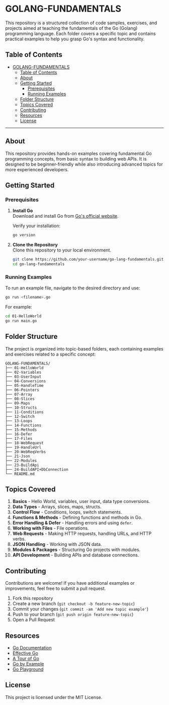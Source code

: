 # GOLANG-FUNDAMENTALS

This repository is a structured collection of code samples, exercises, and projects aimed at teaching the fundamentals of the Go (Golang) programming language. Each folder covers a specific topic and contains practical examples to help you grasp Go's syntax and functionality.

## Table of Contents
- [GOLANG-FUNDAMENTALS](#golang-fundamentals)
  - [Table of Contents](#table-of-contents)
  - [About](#about)
  - [Getting Started](#getting-started)
    - [Prerequisites](#prerequisites)
    - [Running Examples](#running-examples)
  - [Folder Structure](#folder-structure)
  - [Topics Covered](#topics-covered)
  - [Contributing](#contributing)
  - [Resources](#resources)
  - [License](#license)

---

## About

This repository provides hands-on examples covering fundamental Go programming concepts, from basic syntax to building web APIs. It is designed to be beginner-friendly while also introducing advanced topics for more experienced developers. 

## Getting Started

### Prerequisites

1. **Install Go**  
   Download and install Go from [Go's official website](https://golang.org/dl/).

   Verify your installation:

   ```bash
   go version
   ```

2. **Clone the Repository**  
   Clone this repository to your local environment.

   ```bash
   git clone https://github.com/your-username/go-lang-fundamentals.git
   cd go-lang-fundamentals
   ```

### Running Examples

To run an example file, navigate to the desired directory and use:

```bash
go run <filename>.go
```

For example:

```bash
cd 01-HelloWorld
go run main.go
```

## Folder Structure

The project is organized into topic-based folders, each containing examples and exercises related to a specific concept:

```
GOLANG-FUNDAMENTALS/
├── 01-HelloWorld
├── 02-Variables
├── 03-UserInput
├── 04-Conversions
├── 05-HandleTime
├── 06-Pointers
├── 07-Array
├── 08-Slices
├── 09-Maps
├── 10-Structs
├── 11-Conditions
├── 12-Switch
├── 13-Loops
├── 14-Functions
├── 15-Methods
├── 16-Defer
├── 17-Files
├── 18-WebRequest
├── 19-HandleUrl
├── 20-WebReqVerbs
├── 21-Json
├── 22-Modules
├── 23-BuildApi
├── 24-BuildAPI+DbConnection
└── README.md
```

## Topics Covered

1. **Basics** - Hello World, variables, user input, data type conversions.
2. **Data Types** - Arrays, slices, maps, structs.
3. **Control Flow** - Conditions, loops, switch statements.
4. **Functions & Methods** - Defining functions and methods in Go.
5. **Error Handling & Defer** - Handling errors and using `defer`.
6. **Working with Files** - File operations.
7. **Web Requests** - Making HTTP requests, handling URLs, and HTTP verbs.
8. **JSON Handling** - Working with JSON data.
9. **Modules & Packages** - Structuring Go projects with modules.
10. **API Development** - Building APIs and database connections.

## Contributing

Contributions are welcome! If you have additional examples or improvements, feel free to submit a pull request.

1. Fork this repository
2. Create a new branch (`git checkout -b feature-new-topic`)
3. Commit your changes (`git commit -am 'Add new topic example'`)
4. Push to your branch (`git push origin feature-new-topic`)
5. Open a Pull Request

## Resources

- [Go Documentation](https://golang.org/doc/)
- [Effective Go](https://golang.org/doc/effective_go.html)
- [A Tour of Go](https://tour.golang.org/)
- [Go by Example](https://gobyexample.com/)
- [Go Playground](https://play.golang.org/)

## License

This project is licensed under the MIT License.